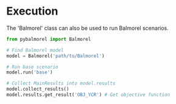 # Execution

The 'Balmorel' class can also be used to run Balmorel scenarios.

```python
from pybalmorel import Balmorel

# Find Balmorel model
model = Balmorel('path/to/Balmorel')

# Run base scenario
model.run('base')

# Collect MainResults into model.results
model.collect_results()
model.results.get_result('OBJ_YCR') # Get objective function
```